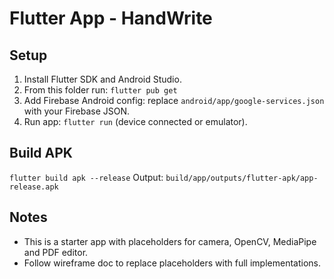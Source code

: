 # Flutter App - HandWrite

## Setup
1. Install Flutter SDK and Android Studio.
2. From this folder run: `flutter pub get`
3. Add Firebase Android config: replace `android/app/google-services.json` with your Firebase JSON.
4. Run app: `flutter run` (device connected or emulator).

## Build APK
`flutter build apk --release`
Output: `build/app/outputs/flutter-apk/app-release.apk`

## Notes
- This is a starter app with placeholders for camera, OpenCV, MediaPipe and PDF editor.
- Follow wireframe doc to replace placeholders with full implementations.
